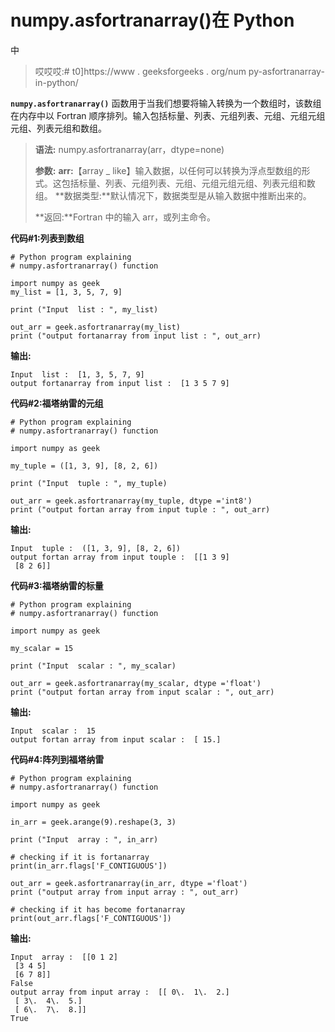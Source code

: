 # numpy.asfortranarray()在 Python

中

> 哎哎哎:# t0]https://www . geeksforgeeks . org/num py-asfortranarray-in-python/

**`numpy.asfortranarray()`** 函数用于当我们想要将输入转换为一个数组时，该数组在内存中以 Fortran 顺序排列。输入包括标量、列表、元组列表、元组、元组元组元组、列表元组和数组。

> **语法:** numpy.asfortranarray(arr，dtype=none)
> 
> **参数:**
> **arr:**【array _ like】输入数据，以任何可以转换为浮点型数组的形式。这包括标量、列表、元组列表、元组、元组元组元组、列表元组和数组。
> **数据类型:**默认情况下，数据类型是从输入数据中推断出来的。
> 
> **返回:**Fortran 中的输入 arr，或列主命令。

**代码#1:列表到数组**

```
# Python program explaining
# numpy.asfortranarray() function

import numpy as geek
my_list = [1, 3, 5, 7, 9]

print ("Input  list : ", my_list)

out_arr = geek.asfortranarray(my_list)
print ("output fortanarray from input list : ", out_arr) 
```

**输出:**

```
Input  list :  [1, 3, 5, 7, 9]
output fortanarray from input list :  [1 3 5 7 9]

```

**代码#2:福塔纳雷的元组**

```
# Python program explaining
# numpy.asfortranarray() function

import numpy as geek

my_tuple = ([1, 3, 9], [8, 2, 6])

print ("Input  tuple : ", my_tuple)

out_arr = geek.asfortranarray(my_tuple, dtype ='int8') 
print ("output fortan array from input tuple : ", out_arr) 
```

**输出:**

```
Input  tuple :  ([1, 3, 9], [8, 2, 6])
output fortan array from input touple :  [[1 3 9]
 [8 2 6]]

```

**代码#3:福塔纳雷的标量**

```
# Python program explaining
# numpy.asfortranarray() function

import numpy as geek

my_scalar = 15

print ("Input  scalar : ", my_scalar)

out_arr = geek.asfortranarray(my_scalar, dtype ='float') 
print ("output fortan array from input scalar : ", out_arr) 
```

**输出:**

```
Input  scalar :  15
output fortan array from input scalar :  [ 15.]

```

**代码#4:阵列到福塔纳雷**

```
# Python program explaining
# numpy.asfortranarray() function

import numpy as geek

in_arr = geek.arange(9).reshape(3, 3)

print ("Input  array : ", in_arr)

# checking if it is fortanarray
print(in_arr.flags['F_CONTIGUOUS'])

out_arr = geek.asfortranarray(in_arr, dtype ='float') 
print ("output array from input array : ", out_arr) 

# checking if it has become fortanarray
print(out_arr.flags['F_CONTIGUOUS'])
```

**输出:**

```
Input  array :  [[0 1 2]
 [3 4 5]
 [6 7 8]]
False
output array from input array :  [[ 0\.  1\.  2.]
 [ 3\.  4\.  5.]
 [ 6\.  7\.  8.]]
True

```